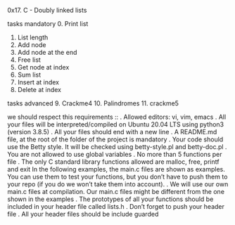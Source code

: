 0x17. C - Doubly linked lists

tasks mandatory
0. Print list
1. List length
2. Add node
3. Add node at the end
4. Free list
5. Get node at index
6. Sum list
7. Insert at index
8. Delete at index

tasks advanced
9. Crackme4
10. Palindromes
11. crackme5

we should respect this requirements ::
. Allowed editors: vi, vim, emacs
. All your files will be interpreted/compiled on Ubuntu 20.04 LTS using python3 (version 3.8.5)
. All your files should end with a new line
. A README.md file, at the root of the folder of the project is mandatory
. Your code should use the Betty style. It will be checked using betty-style.pl and betty-doc.pl
. You are not allowed to use global variables
. No more than 5 functions per file
. The only C standard library functions allowed are malloc, free, printf and exit
In the following examples, the main.c files are shown as examples. You can use them to test your
functions, but you don’t have to push them to your repo (if you do we won’t take them into account).
. We will use our own main.c files at compilation. Our main.c files might be different from the one shown in the examples
. The prototypes of all your functions should be included in your header file called lists.h
. Don’t forget to push your header file
. All your header files should be include guarded
